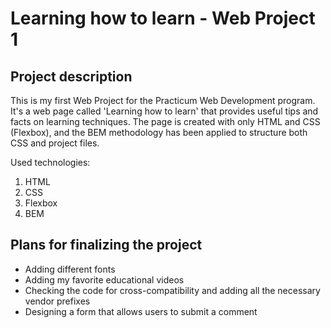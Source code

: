 # Learning how to learn - Web Project 1

## Project description

This is my first Web Project for the Practicum Web Development program. It's a web page called 'Learning how to learn' that provides useful tips and facts on learning techniques. The page is created with only HTML and CSS (Flexbox), and the BEM methodology has been applied to structure both CSS and project files.

Used technologies:

1. HTML
2. CSS
3. Flexbox
4. BEM

## Plans for finalizing the project

- Adding different fonts
- Adding my favorite educational videos
- Checking the code for cross-compatibility and adding all the necessary vendor prefixes
- Designing a form that allows users to submit a comment
